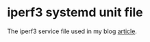 # iperf3 systemd unit file
The iperf3 service file used in my blog [article](https://raduzaharia.medium.com/measuring-network-speed-with-iperf3-e39e6cc05f58). 
